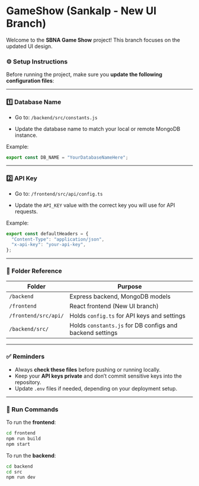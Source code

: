 # GameShow (Sankalp - New UI Branch)

Welcome to the **SBNA Game Show** project!
This branch focuses on the updated UI design.

### ⚙️ Setup Instructions

Before running the project, make sure you **update the following configuration files**:

---

### 1️⃣ Database Name

* Go to:
  `/backend/src/constants.js`

* Update the database name to match your local or remote MongoDB instance.

Example:

```js
export const DB_NAME = "YourDatabaseNameHere";
```

---

### 2️⃣ API Key

* Go to:
  `/frontend/src/api/config.ts`

* Update the `API_KEY` value with the correct key you will use for API requests.

Example:

```ts
export const defaultHeaders = {
  "Content-Type": "application/json",
  "x-api-key": "your-api-key",
};
```

---

### 📁 Folder Reference

| Folder               | Purpose                                                  |
| -------------------- | -------------------------------------------------------- |
| `/backend`           | Express backend, MongoDB models                          |
| `/frontend`          | React frontend (New UI branch)                           |
| `/frontend/src/api/` | Holds `config.ts` for API keys and settings              |
| `/backend/src/`      | Holds `constants.js` for DB configs and backend settings |

---

### ✅ Reminders

* Always **check these files** before pushing or running locally.
* Keep your **API keys private** and don’t commit sensitive keys into the repository.
* Update `.env` files if needed, depending on your deployment setup.

---

### 🚀 Run Commands

To run the **frontend**:

```bash
cd frontend
npm run build
npm start
```

To run the **backend**:

```bash
cd backend
cd src
npm run dev
```
